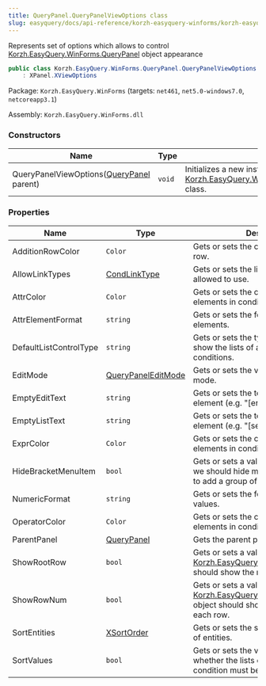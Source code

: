 ```yaml
---
title: QueryPanel.QueryPanelViewOptions class
slug: easyquery/docs/api-reference/korzh-easyquery-winforms/korzh-easyquery-winforms-namespace/querypanel-querypanelviewoptions-class
---
```



Represents set of options which allows to control [Korzh.EasyQuery.WinForms.QueryPanel](/api-reference/korzh-easyquery-winforms/korzh-easyquery-winforms-namespace/querypanel-class) object appearance
```csharp
public class Korzh.EasyQuery.WinForms.QueryPanel.QueryPanelViewOptions
    : XPanel.XViewOptions

```
Package: `Korzh.EasyQuery.WinForms` (targets: `net461`, `net5.0-windows7.0`, `netcoreapp3.1`)

Assembly: `Korzh.EasyQuery.WinForms.dll`

### Constructors

| Name | Type | Description | 
| --- | --- | --- | 
| QueryPanelViewOptions([QueryPanel](/api-reference/korzh-easyquery-winforms/korzh-easyquery-winforms-namespace/querypanel-class) parent) | `void` | Initializes a new instance of the [Korzh.EasyQuery.WinForms.QueryPanel.QueryPanelViewOptions](/api-reference/korzh-easyquery-winforms/korzh-easyquery-winforms-namespace/querypanel-class) class. | 


### Properties

| Name | Type | Description | 
| --- | --- | --- | 
| AdditionRowColor | `Color` | Gets or sets the color of the addition row. | 
| AllowLinkTypes | [CondLinkType](/api-reference/korzh-easyquery-winforms/korzh-easyquery-winforms-namespace/condlinktype-enum) | Gets or sets the link types which are allowed to use. | 
| AttrColor | `Color` | Gets or sets the color of the attribute elements in condition rows. | 
| AttrElementFormat | `string` | Gets or sets the format of attribute elements. | 
| DefaultListControlType | `string` | Gets or sets the type of control used to show the lists of available values in conditions. | 
| EditMode | [QueryPanelEditMode](/api-reference/korzh-easyquery-winforms/korzh-easyquery-winforms-namespace/querypaneleditmode-enum) | Gets or sets the value of panel's edit mode. | 
| EmptyEditText | `string` | Gets or sets the text for empty edit element (e.g. "[enter value]") | 
| EmptyListText | `string` | Gets or sets the text for empty list element (e.g. "[select value]") | 
| ExprColor | `Color` | Gets or sets the color of the expression elements in condition rows. | 
| HideBracketMenuItem | `bool` | Gets or sets a value indicating whether we should hide menu item which allows to add a group of conditions. | 
| NumericFormat | `string` | Gets or sets the format of numeric values. | 
| OperatorColor | `Color` | Gets or sets the color of the operator elements in condition rows. | 
| ParentPanel | [QueryPanel](/api-reference/korzh-easyquery-winforms/korzh-easyquery-winforms-namespace/querypanel-class) | Gets the parent panel. | 
| ShowRootRow | `bool` | Gets or sets a value indicating whether [Korzh.EasyQuery.WinForms.QueryPanel](/api-reference/korzh-easyquery-winforms/korzh-easyquery-winforms-namespace/querypanel-class) should show the root row or not. | 
| ShowRowNum | `bool` | Gets or sets a value indicating whether [Korzh.EasyQuery.WinForms.QueryPanel](/api-reference/korzh-easyquery-winforms/korzh-easyquery-winforms-namespace/querypanel-class) object should show the number for each row. | 
| SortEntities | [XSortOrder](/api-reference/korzh-easyquery-winforms/korzh-easyquery-winforms-namespace/xsortorder-enum) | Gets or sets the sort direction for the list of entities. | 
| SortValues | `bool` | Gets or sets the value indicating whether the lists of available values in condition must be sorted or not. |